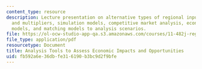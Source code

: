 ```yaml
---
content_type: resource
description: Lecture presentation on alternative types of regional input-output models
  and multipliers, simulation models, competitive market analysis, economic opportunity
  models, and matching models to analysis scenarios.
file: https://ol-ocw-studio-app-qa.s3.amazonaws.com/courses/11-482j-regional-socioeconomic-impact-analyses-and-modeling-fall-2008/fb592a6e36dbfe316190b3bc9d2f9bfe_lec04.pdf
file_type: application/pdf
resourcetype: Document
title: Analysis Tools to Assess Economic Impacts and Opportunities
uid: fb592a6e-36db-fe31-6190-b3bc9d2f9bfe
---
```

